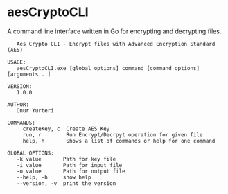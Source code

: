 # aesCryptoCLI
A command line interface written in Go for encrypting and decrypting files.

~~~NAME:
   Aes Crypto CLI - Encrypt files with Advanced Encryption Standard (AES)

USAGE:
   aesCryptoCLI.exe [global options] command [command options] [arguments...]

VERSION:
   1.0.0

AUTHOR:
   Onur Yurteri

COMMANDS:
     createKey, c  Create AES Key
     run, r        Run Encrypt/Decrpyt operation for given file
     help, h       Shows a list of commands or help for one command

GLOBAL OPTIONS:
   -k value       Path for key file
   -i value       Path for input file
   -o value       Path for output file
   --help, -h     show help
   --version, -v  print the version
~~~

